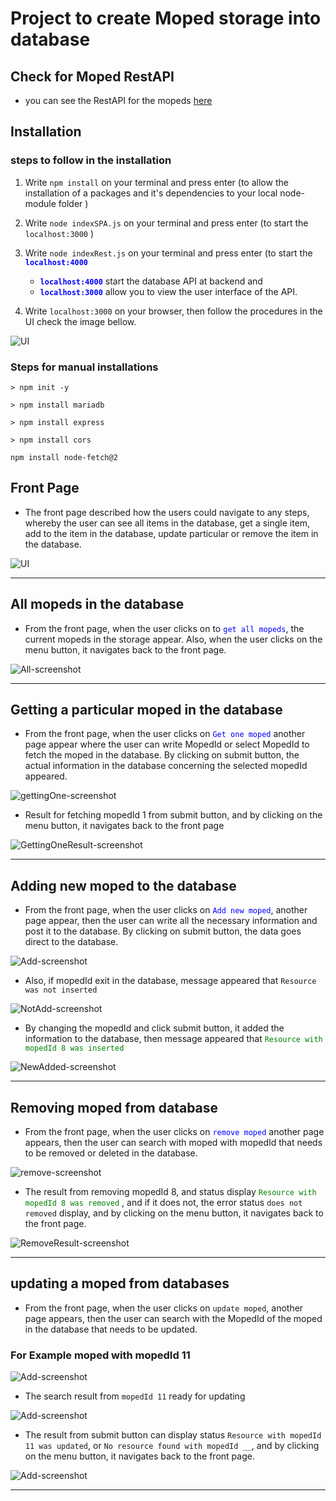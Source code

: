 # Project to create Moped storage into database

## Check for Moped RestAPI 
- you can see the RestAPI for the mopeds [here](/RestAPI.md)

## Installation 

### steps to follow in the installation

1. Write `npm install` on your terminal and press enter (to allow the installation of a packages and it's dependencies to your local node-module folder )
2. Write `node indexSPA.js` on your terminal and press enter (to start the `localhost:3000` )
3. Write `node indexRest.js` on your terminal and press enter (to start the <span style="color:blue">**`localhost:4000`** </span>

    - <span style="color:blue">**`localhost:4000`** </span> start the database API at backend and  
    - <span style="color:blue">**`localhost:3000`** </span>allow you to view the user interface of the API.
4. Write `localhost:3000` on your browser, then follow the procedures in the UI check the image bellow.

![UI](/img/Front.png)


### Steps for manual installations 

```shell 
> npm init -y 
```
```shell 
> npm install mariadb
```
```shell 
> npm install express
```
```shell 
> npm install cors
```
```shell
npm install node-fetch@2
```

## Front Page

- The front page described how the users could navigate to any steps, whereby the user can see all items in the database, get a single item, add to the item in the database, update particular or remove the item in the database.

![UI](/img/Front.png)

---
## All mopeds in the database

- From the front page, when the user clicks on to <span style="color:blue">`get all mopeds`</span>, the current mopeds in the storage appear. Also, when the user clicks on the menu button, it navigates back to the front page.

![All-screenshot](/img/All.png)

---
## Getting a particular moped in the database

- From the front page, when the user clicks on <span style="color:blue">`Get one moped`</span> another page appear where the user can write MopedId or select MopedId to fetch the moped in the database. By clicking on submit button, the actual information in the database concerning the selected mopedId appeared. 

![gettingOne-screenshot](/img/GettingOne.png)

- Result for fetching mopedId 1 from submit button, and by clicking on the menu button, it navigates back to the front page

![GettingOneResult-screenshot](/img/GettingOneResult.png)

---

## Adding new moped to the database

- From the front page, when the user clicks on <span style="color:blue">`Add new moped`</span>, another page appear, then the user can write all the necessary information and post it to the database. By clicking on submit button, the data goes direct to the database. 

![Add-screenshot](/img/Add.png)

- Also, if mopedId exit in the database, message appeared that `Resource was not inserted `

![NotAdd-screenshot](/img/NotAdd.png)

- By changing the mopedId and click submit button, it added the information to the database, then message appeared that 
<span style="color:green">`Resource with mopedId 8 was inserted`</span> 

![NewAdded-screenshot](/img/NewAdded.png)

---


## Removing moped from database

- From the front page, when the user clicks on <span style="color:blue">`remove moped` </span> another page appears, then the user can search with moped with mopedId that needs to be removed or deleted in the database.

![remove-screenshot](/img/Remove.png)

- The result from removing mopedId 8, and status display <span style="color:green">`Resource with mopedId 8 was removed` </span>, and if it does not, the error status `does not removed` display, and by clicking on the menu button, it navigates back to the front page. 

![RemoveResult-screenshot](/img/RemoveResult.png)

---

## updating a moped from databases

- From the front page, when the user clicks on `update moped`, another page appears, then the user can search with the MopedId of the moped in the database that needs to be updated.

### For Example moped with mopedId 11

![Add-screenshot](/img/Update.png)

- The search result from  `mopedId 11` ready for updating

![Add-screenshot](/img/UpdateSubmit.png)

- The result from submit button can display status  `Resource with mopedId 11 was updated`, or `No resource found with mopedId __`, and by clicking on the menu button, it navigates back to the front page.

![Add-screenshot](/img/UpdateResult.png)

---

